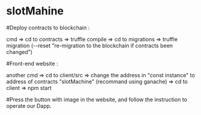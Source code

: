# slotMahine

#Deploy contracts to blockchain : 

cmd => cd to contracts => truffle compile => cd to migrations => truffle migration (--reset "re-migration to the blockchain if contracts been changed")

#Front-end website : 

another cmd => cd to client/src => change the address in "const instance" to address of contracts "slotMachine" (recommand using ganache) => cd to client => npm start


#Press the button with image in the website, and follow the instruction to operate our Dapp.
